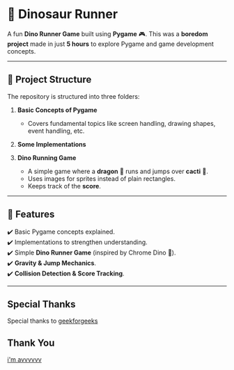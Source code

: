 # 🦖 Dinosaur Runner

A fun **Dino Runner Game** built using **Pygame** 🎮. This was a **boredom project** made in just **5 hours** to explore Pygame and game development concepts.  

---

## 📂 Project Structure

The repository is structured into three folders:

1. **Basic Concepts of Pygame**  
   - Covers fundamental topics like screen handling, drawing shapes, event handling, etc.

2. **Some Implementations**  
  
3. **Dino Running Game**  
   - A simple game where a **dragon** 🐉 runs and jumps over **cacti** 🌵.  
   - Uses images for sprites instead of plain rectangles.  
   - Keeps track of the **score**.  

---

## 🚀 Features
✔️ Basic Pygame concepts explained.  
✔️ Implementations to strengthen understanding.  
✔️ Simple **Dino Runner Game** (inspired by Chrome Dino 🦖).  
✔️ **Gravity & Jump Mechanics**.  
✔️ **Collision Detection & Score Tracking**.  

---

## **Special Thanks**
Special thanks to [geekforgeeks](https://www.geeksforgeeks.org/)

## **Thank You**
[i'm avvvvvv](https://github.com/abhinandan2540)

